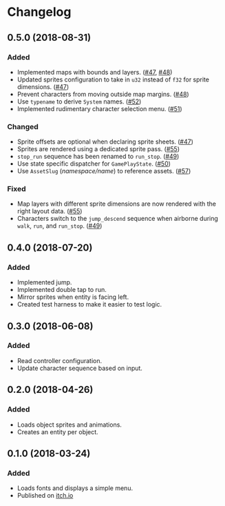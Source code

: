 # Changelog

## 0.5.0 (2018-08-31)

### Added

* Implemented maps with bounds and layers. ([#47][#47], [#48][#48])
* Updated sprites configuration to take in `u32` instead of `f32` for sprite dimensions. ([#47][#47])
* Prevent characters from moving outside map margins. ([#48][#48])
* Use `typename` to derive `System` names. ([#52][#52])
* Implemented rudimentary character selection menu. ([#51][#51])

### Changed

* Sprite offsets are optional when declaring sprite sheets. ([#47][#47])
* Sprites are rendered using a dedicated sprite pass. ([#55][#55])
* `stop_run` sequence has been renamed to `run_stop`. ([#49][#49])
* Use state specific dispatcher for `GamePlayState`. ([#50][#50])
* Use `AssetSlug` (*namespace/name*) to reference assets. ([#57][#57])

### Fixed

* Map layers with different sprite dimensions are now rendered with the right layout data. ([#55][#55])
* Characters switch to the `jump_descend` sequence when airborne during `walk`, `run`, and `run_stop`. ([#49][#49])

[#47]: https://gitlab.com/azriel91/autexousious/issues/47
[#48]: https://gitlab.com/azriel91/autexousious/issues/48
[#49]: https://gitlab.com/azriel91/autexousious/issues/49
[#50]: https://gitlab.com/azriel91/autexousious/issues/50
[#51]: https://gitlab.com/azriel91/autexousious/issues/51
[#52]: https://gitlab.com/azriel91/autexousious/issues/52
[#55]: https://gitlab.com/azriel91/autexousious/issues/55
[#57]: https://gitlab.com/azriel91/autexousious/issues/57

## 0.4.0 (2018-07-20)

### Added

* Implemented jump.
* Implemented double tap to run.
* Mirror sprites when entity is facing left.
* Created test harness to make it easier to test logic.

## 0.3.0 (2018-06-08)

### Added

* Read controller configuration.
* Update character sequence based on input.

## 0.2.0 (2018-04-26)

### Added

* Loads object sprites and animations.
* Creates an entity per object.

## 0.1.0 (2018-03-24)

### Added

* Loads fonts and displays a simple menu.
* Published on [itch.io](https://azriel91.itch.io/will)
